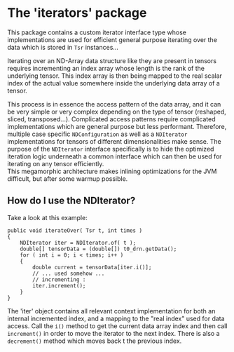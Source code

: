 # The 'iterators' package #

This package contains a custom 
iterator interface type whose implementations 
are used
for efficient general purpose iterating
over the data which is stored in `Tsr`
instances...

Iterating over an ND-Array data structure
like they are present in tensors
requires incrementing an index array
whose length is the rank of the underlying tensor.
This index array is then being mapped 
to the real scalar index of the actual 
value somewhere inside the underlying data
array of a tensor. <br>

This process is in essence the access pattern of 
the data array, and it can be very simple or
very complex depending on the type of tensor (reshaped, sliced, transposed...). 
Complicated access patterns require complicated 
implementations which are general purpose but less performant. 
Therefore, multiple case
specific `NDConfiguration` as well as a 
`NDIterator` implementations for tensors of
different dimensionalities make sense.
The purpose of the `NDIterator` interface specifically 
is to hide the optimized iteration logic underneath a
common interface which can then be used 
for iterating on any tensor efficiently.
<br>
This megamorphic
architecture makes inlining optimizations
for the JVM difficult, but after some warmup possible. 

## How do I use the NDIterator? ##

Take a look at this example:

```
public void iterateOver( Tsr t, int times ) 
{
    NDIterator iter = NDIterator.of( t );
    double[] tensorData = (double[]) t0_drn.getData();
    for ( int i = 0; i < times; i++ ) 
    {
        double current = tensorData[iter.i()];
        // ... used somehow ...
        // incrementing : 
        iter.increment();
    }
}
```

The 'iter' object contains all relevant
context implementation for both an internal incremented index,
and a mapping to the "real index" used for data access.
Call the `i()` method to get the current data array index
and then call `increment()` in order to move the iterator to the next index.
There is also a `decrement()` method which moves back t the previous index.
 